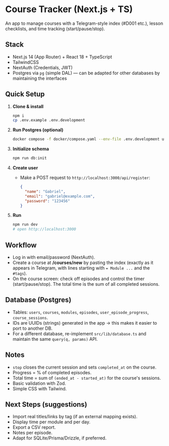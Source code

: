 # Course Tracker (Next.js + TS)

An app to manage courses with a Telegram-style index (#D001 etc.), lesson checklists, and time tracking (start/pause/stop).

## Stack

- Next.js 14 (App Router) + React 18 + TypeScript
- TailwindCSS
- NextAuth (Credentials, JWT)
- Postgres via `pg` (simple DAL) — can be adapted for other databases by maintaining the interfaces

## Quick Setup

1.  **Clone & install**

    ```bash
    npm i
    cp .env.example .env.development
    ```

2.  **Run Postgres (optional)**

    ```bash
    docker compose -f docker/compose.yaml --env-file .env.development up -d
    ```

3.  **Initialize schema**

    ```bash
    npm run db:init
    ```

4.  **Create user**

    - Make a POST request to `http://localhost:3000/api/register`:
      ```json
      {
        "name": "Gabriel",
        "email": "gabriel@example.com",
        "password": "123456"
      }
      ```

5.  **Run**
    ```bash
    npm run dev
    # open http://localhost:3000
    ```

## Workflow

- Log in with email/password (NextAuth).
- Create a course at **/courses/new** by pasting the index (exactly as it appears in Telegram, with lines starting with `= Module ...` and the `#tags`).
- On the course screen: check off episodes and control the timer (start/pause/stop). The total time is the sum of all completed sessions.

## Database (Postgres)

- Tables: `users`, `courses`, `modules`, `episodes`, `user_episode_progress`, `course_sessions`.
- IDs are UUIDs (strings) generated in the app → this makes it easier to port to another DB.
- For a different database, re-implement `src/lib/database.ts` and maintain the same `query(q, params)` API.

## Notes

- `stop` closes the current session and sets `completed_at` on the course.
- Progress = % of completed episodes.
- Total time = sum of `(ended_at - started_at)` for the course's sessions.
- Basic validation with Zod.
- Simple CSS with Tailwind.

## Next Steps (suggestions)

- Import real titles/links by tag (if an external mapping exists).
- Display time per module and per day.
- Export a CSV report.
- Notes per episode.
- Adapt for SQLite/Prisma/Drizzle, if preferred.
